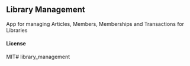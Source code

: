 ## Library Management

App for managing Articles, Members, Memberships and Transactions for Libraries

#### License

MIT# library_management
